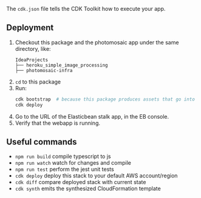 The `cdk.json` file tells the CDK Toolkit how to execute your app.

## Deployment

1. Checkout this package and the photomosaic app under the same directory, like:
    ```
    IdeaProjects
    ├── heroku_simple_image_processing
    ├── photomosaic-infra
    ```
1. `cd` to this package
1. Run:
    ```bash
    cdk bootstrap  # because this package produces assets that go into the bootstrap S3 bucket
    cdk deploy
    ```
1. Go to the URL of the Elasticbean stalk app, in the EB console.
1. Verify that the webapp is running.

## Useful commands

 * `npm run build`   compile typescript to js
 * `npm run watch`   watch for changes and compile
 * `npm run test`    perform the jest unit tests
 * `cdk deploy`      deploy this stack to your default AWS account/region
 * `cdk diff`        compare deployed stack with current state
 * `cdk synth`       emits the synthesized CloudFormation template
